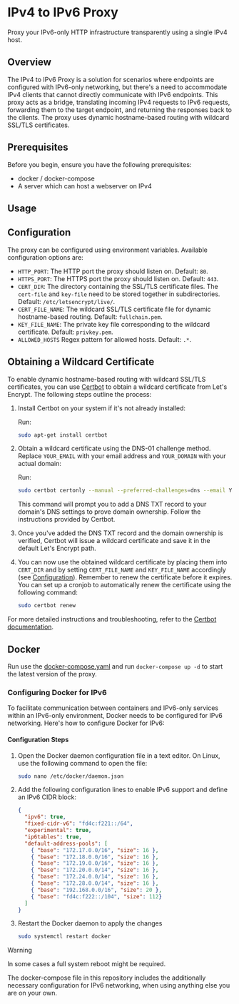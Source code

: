 # IPv4 to IPv6 Proxy

Proxy your IPv6-only HTTP infrastructure transparently using a single IPv4 host.

## Overview

The IPv4 to IPv6 Proxy is a solution for scenarios where endpoints are configured with IPv6-only networking,
but there's a need to accommodate IPv4 clients that cannot directly communicate with IPv6 endpoints.
This proxy acts as a bridge, translating incoming IPv4 requests to IPv6 requests, forwarding them to the target endpoint,
and returning the responses back to the clients.
The proxy uses dynamic hostname-based routing with wildcard SSL/TLS certificates.

## Prerequisites

Before you begin, ensure you have the following prerequisites:

- docker / docker-compose
- A server which can host a webserver on IPv4

## Usage

## Configuration

The proxy can be configured using environment variables. Available configuration options are:

- `HTTP_PORT`: The HTTP port the proxy should listen on. Default: `80`.
- `HTTPS_PORT`: The HTTPS port the proxy should listen on. Default: `443`.
- `CERT_DIR`: The directory containing the SSL/TLS certificate files. The `cert-file` and `key-file` need to be stored together in subdirectories. Default: `/etc/letsencrypt/live/`.
- `CERT_FILE_NAME`: The wildcard SSL/TLS certificate file for dynamic hostname-based routing. Default: `fullchain.pem`.
- `KEY_FILE_NAME`: The private key file corresponding to the wildcard certificate. Default: `privkey.pem`.
- `ALLOWED_HOSTS` Regex pattern for allowed hosts. Default: `.*`.

## Obtaining a Wildcard Certificate

To enable dynamic hostname-based routing with wildcard SSL/TLS certificates, you can use [Certbot](https://certbot.eff.org/)
to obtain a wildcard certificate from Let's Encrypt. The following steps outline the process:

1. Install Certbot on your system if it's not already installed:

   Run:

   ```sh
   sudo apt-get install certbot
   ```

2. Obtain a wildcard certificate using the DNS-01 challenge method. Replace `YOUR_EMAIL` with your email address and `YOUR_DOMAIN` with your actual domain:
  
   Run:

   ```sh
   sudo certbot certonly --manual --preferred-challenges=dns --email YOUR_EMAIL --server https://acme-v02.api.letsencrypt.org/directory --agree-tos -d *.YOUR_DOMAIN
   ```
   This command will prompt you to add a DNS TXT record to your domain's DNS settings to prove domain ownership. Follow the instructions provided by Certbot.

3. Once you've added the DNS TXT record and the domain ownership is verified, Certbot will issue a wildcard certificate and save it in the default Let's Encrypt path.

4. You can now use the obtained wildcard certificate by placing them into `CERT_DIR` and by setting `CERT_FILE_NAME` and `KEY_FILE_NAME` accordingly (see [Configuration](#configuration)).
   Remember to renew the certificate before it expires. You can set up a cronjob to automatically renew the certificate using the following command:

   ```sh
   sudo certbot renew
   ```
For more detailed instructions and troubleshooting, refer to the [Certbot documentation](https://certbot.eff.org/docs/intro.html).

## Docker

Run use the [docker-compose.yaml](docker-compose.yaml) and run `docker-compose up -d` to start the latest version of the proxy.

### Configuring Docker for IPv6

To facilitate communication between containers and IPv6-only services within an IPv6-only environment,
Docker needs to be configured for IPv6 networking. Here's how to configure Docker for IPv6:

#### Configuration Steps

1. Open the Docker daemon configuration file in a text editor. On Linux, use the following command to open the file:

    ```sh
    sudo nano /etc/docker/daemon.json
    ```

2. Add the following configuration lines to enable IPv6 support and define an IPv6 CIDR block:

    ```json
    {
      "ipv6": true,
      "fixed-cidr-v6": "fd4c:f221::/64",
      "experimental": true,
      "ip6tables": true,
      "default-address-pools": [
        { "base": "172.17.0.0/16", "size": 16 },
        { "base": "172.18.0.0/16", "size": 16 },
        { "base": "172.19.0.0/16", "size": 16 },
        { "base": "172.20.0.0/14", "size": 16 },
        { "base": "172.24.0.0/14", "size": 16 },
        { "base": "172.28.0.0/14", "size": 16 },
        { "base": "192.168.0.0/16", "size": 20 },
        { "base": "fd4c:f222::/104", "size": 112}
      ]
    }
    ```
   
3. Restart the Docker daemon to apply the changes
    
    ```sh
    sudo systemctl restart docker
    ```
> [!WARNING]  
> In some cases a full system reboot might be required.

The docker-compose file in this repository includes the additionally necessary configuration for IPv6 networking, when using anything else you are on your own.
